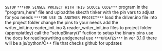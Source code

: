 ```SETUP```
```***FOR SINGLE PROJECT WITH THIS SCOUCE CODE***```
program in the "program_here" file and uploadthe skecth
tinker with the pin vars to adjust for you needs
```***FOR USE IN ANOTHER PROJECT***```
load the driver.ino file into the project folder
change the pins to your needs
add the writer_init.ino,reader_init.ino & reader_writer_init.ino files to project folder (appropiatley)
call the "setupBinary()" fuction to setup the binary pins
use the docs for reading/writing andgeneral use
```***UPDATES***```
in ver 3.1.0 there will be a js/python/C++ file that checks github for updates